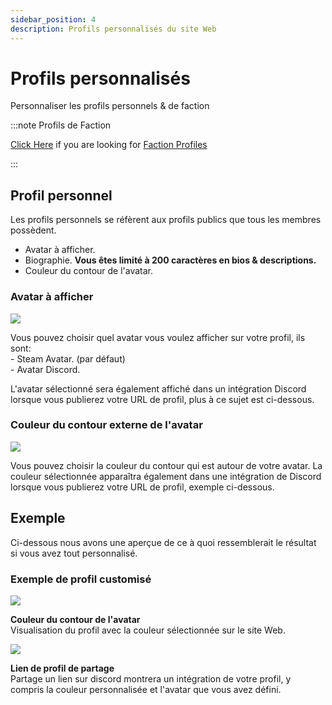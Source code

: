 ```yaml
---
sidebar_position: 4
description: Profils personnalisés du site Web
---
```


# Profils personnalisés

Personnaliser les profils personnels & de faction

:::note Profils de Faction

[Click Here](/stormworks/hrp/factions#faction-profiles) if you are looking for [Faction Profiles](/stormworks/hrp/factions#faction-profiles)

:::


## Profil personnel

Les profils personnels se réfèrent aux profils publics que tous les membres possèdent.

- Avatar à afficher.
- Biographie. **Vous êtes limité à 200 caractères en bios & descriptions.**
- Couleur du contour de l'avatar.

### Avatar à afficher

<div class="flex-vcenter mb-1">
    <img src="/img/customprofiles/profileavatardisplay.png"/>
<p>
    Vous pouvez choisir quel avatar vous voulez afficher sur votre profil, ils sont:<br/>
- Steam Avatar. (par défaut)<br/>
- Avatar Discord.
</p>
 </div>

L'avatar sélectionné sera également affiché dans un intégration Discord lorsque vous publierez votre URL de profil, plus à ce sujet est ci-dessous.

### Couleur du contour externe de l'avatar

<div class="flex-vcenter mb-1">
  <img src="/img/customprofiles/editavatarcolour.png"/>
  <p>
  Vous pouvez choisir la couleur du contour qui est autour de votre avatar.
  La couleur sélectionnée apparaîtra également dans une intégration de Discord lorsque vous publierez votre URL de profil, exemple ci-dessous.
  </p>
</div>

## Exemple

Ci-dessous nous avons une aperçue de ce à quoi ressemblerait le résultat si vous avez tout personnalisé.

### Exemple de profil customisé

<div class="flex-vcenter mb-1">
    <img src="/img/customprofiles/profilecolorwebsite.png"/>
    <p>
    <b>Couleur du contour de l'avatar</b><br/>
    Visualisation du profil avec la couleur sélectionnée sur le site Web.
    </p>
  </div>
    <div class="flex-vcenter mb-1">
    <img src="/img/customprofiles/profilediscordemebed.png"/>
    <p>
    <b>Lien de profil de partage</b><br/>
    Partage un lien sur discord montrera un intégration de votre profil, y compris la couleur personnalisée et l'avatar que vous avez défini.
    </p>
  </div>

